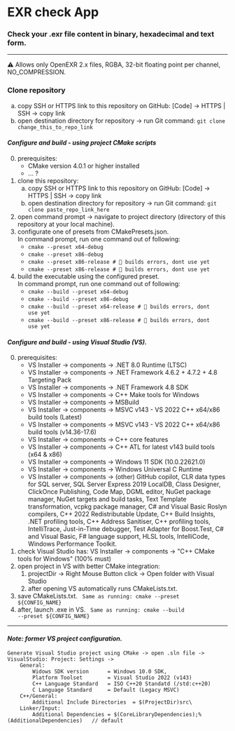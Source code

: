 # EXR check App
### Check your .exr file content in binary, hexadecimal and text form.
---

⚠️ Allows only OpenEXR 2.x files, RGBA, 32-bit floating point per channel, NO_COMPRESSION.

### Clone repository

<ol type=a>
	<li> copy SSH or HTTPS link to this repository on GitHub: [Code] -> HTTPS | SSH -> copy link</li>
	<li> open destination directory for repository -> run Git command: <code>git clone change_this_to_repo_link</code> </li>
</ol>

#### *Configure and build - using project CMake scripts*

0. prerequisites:
	* CMake version 4.0.1 or higher installed
	* ... ?
1. clone this repository:
	<ol type=a>
		<li> copy SSH or HTTPS link to this repository on GitHub: [Code] -> HTTPS | SSH -> copy link</li>
		<li> open destination directory for repository -> run Git command: <code>git clone paste_repo_link_here</code> </li>
	</ol>
2. open command prompt -> navigate to project directory (directory of this repository at your local machine).
3. configurate one of presets from CMakePresets.json. <br>
   In command prompt, run one command out of following:
	* <code>cmake --preset x64-debug</code>
	* <code>cmake --preset x86-debug</code>
	* <code>cmake --preset x86-release     # 🔴 builds errors, dont use yet </code>
	* <code>cmake --preset x86-release     # 🔴 builds errors, dont use yet </code>
4. build the executable using the configured preset. <br>
   In command prompt, run one command out of following:
	* <code>cmake --build --preset x64-debug </code>
	* <code>cmake --build --preset x86-debug </code>
	* <code>cmake --build --preset x64-release     # 🔴 builds errors, dont use yet </code>
	* <code>cmake --build --preset x86-release     # 🔴 builds errors, dont use yet </code>

#### *Configure and build - using Visual Studio (VS).*
0. prerequisites:
	* VS Installer -> components -> .NET 8.0 Runtime (LTSC)
	* VS Installer -> components -> .NET Framework 4.6.2 + 4.7.2 + 4.8 Targeting Pack
	* VS Installer -> components -> .NET Framework 4.8 SDK
	* VS Installer -> components -> C++ Make tools for Windows
	* VS Installer -> components -> MSBuild
	* VS Installer -> components -> MSVC v143 - VS 2022 C++ x64/x86 build tools (Latest)
	* VS Installer -> components -> MSVC v143 - VS 2022 C++ x64/x86 build tools (v14.36-17.6)
	* VS Installer -> components -> C++ core features
	* VS Installer -> components -> C++ ATL for latest v143 build tools (x64 & x86)
	* VS Installer -> components -> Windows 11 SDK (10.0.22621.0)
	* VS Installer -> components -> Windows Universal C Runtime
	* VS Installer -> components -> (other) GitHub copilot, CLR data types for SQL server,
	SQL Server Express 2019 LocalDB, Class Designer, ClickOnce Publishing, Code Map, DGML editor,
	NuGet package manager, NuGet targets and build tasks, Text Template transformation, vcpkg package manager,
	C# and Visual Basic Roslyn compilers, C++ 2022 Redistributable Update, C++ Build Insights, .NET profiling tools,
	C++ Address Sanitiser, C++ profiling tools, IntelliTrace, Just-in-Time debugger, Test Adapter for Boost.Test,
	C# and Visual Basic, F# language support, HLSL tools, IntelliCode, Windows Performance Toolkit.
1. check Visual Studio has: VS Installer -> components -> "C++ CMake tools for Windows" (100% must)
2. open project in VS with better CMake integration:
    1) projectDir -> Right Mouse Button click -> Open folder with Visual Studio
    2) after opening VS automatically runs CMakeLists.txt.
3. save CMakeLists.txt. <code>    Same as running:     cmake --preset ${CONFIG_NAME} </code>
4. after, launch .exe in VS. <code> Same as running:     cmake --build --preset ${CONFIG_NAME} </code>

---

#### *Note: former VS project configuration.*
```
Generate Visual Studio project using CMake -> open .sln file -> VisualStudio: Project: Settings ->
	General:
		Widows SDK version      = Windows 10.0 SDK,
		Platform Toolset        = Visual Studio 2022 (v143)
		C++ Language Standard   = ISO C++20 Standatd (/std:c++20)
		C Language Standard     = Default (Legacy MSVC)
	C++/General:
		Additional Include Directories  = $(ProjectDir)src\
	Linker/Input:
		Additional Dependencies	= $(CoreLibraryDependencies);%(AdditionalDependencies)   // default
```
